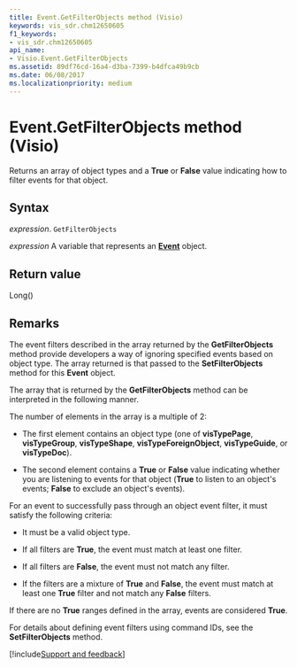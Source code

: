 ```yaml
---
title: Event.GetFilterObjects method (Visio)
keywords: vis_sdr.chm12650605
f1_keywords:
- vis_sdr.chm12650605
api_name:
- Visio.Event.GetFilterObjects
ms.assetid: 89df76cd-16a4-d3ba-7399-b4dfca49b9cb
ms.date: 06/08/2017
ms.localizationpriority: medium
---
```



# Event.GetFilterObjects method (Visio)

Returns an array of object types and a **True** or **False** value indicating how to filter events for that object.


## Syntax

_expression_. `GetFilterObjects`

_expression_ A variable that represents an **[Event](Visio.Event.md)** object.


## Return value

Long()


## Remarks

The event filters described in the array returned by the **GetFilterObjects** method provide developers a way of ignoring specified events based on object type. The array returned is that passed to the **SetFilterObjects** method for this **Event** object.

The array that is returned by the **GetFilterObjects** method can be interpreted in the following manner.

The number of elements in the array is a multiple of 2: 


- The first element contains an object type (one of **visTypePage**, **visTypeGroup**, **visTypeShape**, **visTypeForeignObject**, **visTypeGuide**, or **visTypeDoc**).
    
- The second element contains a **True** or **False** value indicating whether you are listening to events for that object (**True** to listen to an object's events; **False** to exclude an object's events).
    


For an event to successfully pass through an object event filter, it must satisfy the following criteria: 


- It must be a valid object type.
    
- If all filters are **True**, the event must match at least one filter.
    
- If all filters are **False**, the event must not match any filter.
    
- If the filters are a mixture of **True** and **False**, the event must match at least one **True** filter and not match any **False** filters.
    


If there are no **True** ranges defined in the array, events are considered **True**.

For details about defining event filters using command IDs, see the **SetFilterObjects** method.

[!include[Support and feedback](~/includes/feedback-boilerplate.md)]